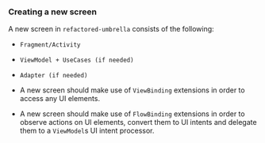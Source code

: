 ### Creating a new screen

A new screen in `refactored-umbrella` consists of the following:

* `Fragment/Activity`
* `ViewModel + UseCases (if needed)`
* `Adapter (if needed)`

* A new screen should make use of `ViewBinding` extensions in order to access any UI elements.

* A new screen should make use of `FlowBinding` extensions in order to observe actions on UI elements, convert them to UI intents and delegate them to a `ViewModel`s
UI intent processor.
